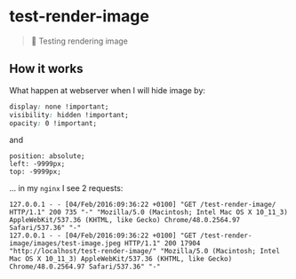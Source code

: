 # test-render-image

> :ledger: Testing rendering image

## How it works

What happen at webserver when I will hide image by:

```css
display: none !important;
visibility: hidden !important;
opacity: 0 !important;
```

and

```
position: absolute;
left: -9999px;
top: -9999px;
```

... in my `nginx` I see 2 requests:

```
127.0.0.1 - - [04/Feb/2016:09:36:22 +0100] "GET /test-render-image/ HTTP/1.1" 200 735 "-" "Mozilla/5.0 (Macintosh; Intel Mac OS X 10_11_3) AppleWebKit/537.36 (KHTML, like Gecko) Chrome/48.0.2564.97 Safari/537.36" "-"
127.0.0.1 - - [04/Feb/2016:09:36:22 +0100] "GET /test-render-image/images/test-image.jpeg HTTP/1.1" 200 17904 "http://localhost/test-render-image/" "Mozilla/5.0 (Macintosh; Intel Mac OS X 10_11_3) AppleWebKit/537.36 (KHTML, like Gecko) Chrome/48.0.2564.97 Safari/537.36" "-"
```
